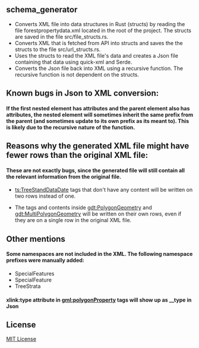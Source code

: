 ## schema_generator
- Converts XML file into data structures in Rust (structs) by reading the file forestpropertydata.xml located in the root of the project. The structs are saved in the file src/file_structs.rs.
- Converts XML that is fetched from API into structs and saves the the structs to the file src/url_structs.rs.
- Uses the structs to read the XML file's data and creates a Json file containing that data using quick-xml and Serde.
- Converts the Json file back into XML using a recursive function. The recursive function is not dependent on the structs.

## Known bugs in Json to XML conversion:

#### If the first nested element has attributes and the parent element also has attributes, the nested element will sometimes inherit the same prefix from the parent (and sometimes update to its own prefix as its meant to). This is likely due to the recursive nature of the function.

## Reasons why the generated XML file might have fewer rows than the original XML file:

#### These are not exactly bugs, since the generated file will still contain all the relevant information from the original file.

- <ts:TreeStandDataDate> tags that don't have any content will be written on two rows instead of one.

- The tags and contents inside <gdt:PolygonGeometry> and <gdt:MultiPolygonGeometry> will be written on their own rows, even if they are on a single row in the original XML file.

## Other mentions

#### Some namespaces are not included in the XML. The following namespace prefixes were manually added:
- SpecialFeatures
- SpecialFeature
- TreeStrata

#### xlink:type attribute in <gml:polygonProperty> tags will show up as __type in Json

## License

[MIT License](LICENSE)